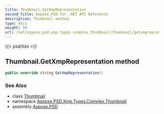 ```yaml
---
title: Thumbnail.GetXmpRepresentation
second_title: Aspose.PSD for .NET API Reference
description: Thumbnail method. 
type: docs
weight: 50
url: /net/aspose.psd.xmp.types.complex.thumbnail/thumbnail/getxmprepresentation/
---
```

{{< psd/tize >}}
## Thumbnail.GetXmpRepresentation method

```csharp
public override string GetXmpRepresentation()
```

### See Also

* class [Thumbnail](../)
* namespace [Aspose.PSD.Xmp.Types.Complex.Thumbnail](../../thumbnail/)
* assembly [Aspose.PSD](../../../)


